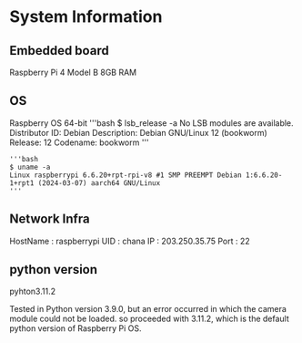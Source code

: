 # System Information


## Embedded board
Raspberry Pi 4 Model B
8GB RAM

## OS
Raspberry OS 64-bit
    '''bash
    $ lsb_release -a
    No LSB modules are available.
    Distributor ID:	Debian
    Description:	Debian GNU/Linux 12 (bookworm)
    Release:	12
    Codename:	bookworm
    '''

    '''bash
    $ uname -a
    Linux raspberrypi 6.6.20+rpt-rpi-v8 #1 SMP PREEMPT Debian 1:6.6.20-1+rpt1 (2024-03-07) aarch64 GNU/Linux
    '''

## Network Infra
HostName    : raspberrypi
UID         : chana
IP          : 203.250.35.75
Port        : 22

## python version
pyhton3.11.2

Tested in Python version 3.9.0, but an error occurred in which the camera module could not be loaded.
so proceeded with 3.11.2, which is the default python version of Raspberry Pi OS.
